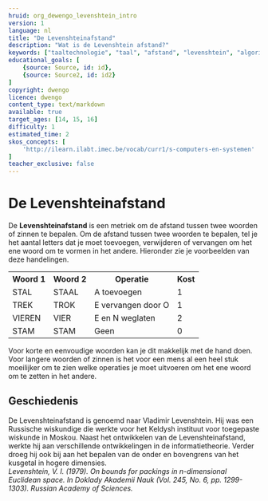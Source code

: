 ```yaml
---
hruid: org_dewengo_levenshtein_intro
version: 1
language: nl
title: "De Levenshteinafstand"
description: "Wat is de Levenshtein afstand?"
keywords: ["taaltechnologie", "taal", "afstand", "levenshtein", "algoritme"]
educational_goals: [
    {source: Source, id: id}, 
    {source: Source2, id: id2}
]
copyright: dwengo
licence: dwengo
content_type: text/markdown
available: true
target_ages: [14, 15, 16]
difficulty: 1
estimated_time: 2
skos_concepts: [
    'http://ilearn.ilabt.imec.be/vocab/curr1/s-computers-en-systemen'
]
teacher_exclusive: false
---
```


# De Levenshteinafstand

De **Levenshteinafstand** is een metriek om de afstand tussen twee woorden of zinnen te bepalen. Om de afstand tussen twee woorden te bepalen, tel je het aantal letters dat je moet toevoegen, verwijderen of vervangen om het ene woord om te vormen in het andere. Hieronder zie je voorbeelden van deze handelingen.

<div class="dwengo_content table_container">
    <table>
        <tr>
            <th>Woord 1</th>
            <th>Woord 2</th>
            <th>Operatie</th>
            <th>Kost</th>
        </tr>
        <tr>
            <td>STAL</td>
            <td>STAAL</td>
            <td>A toevoegen</td>
            <td>1</td>
        </tr>
        <tr>
            <td>TREK</td>
            <td>TROK</td>
            <td>E vervangen door O</td>
            <td>1</td>
        </tr>
        <tr>
            <td>VIEREN</td>
            <td>VIER</td>
            <td>E en N weglaten</td>
            <td>2</td>
        </tr>
        <tr>
            <td>STAM</td>
            <td>STAM</td>
            <td>Geen</td>
            <td>0</td>
        </tr>
    </table>
</div>

Voor korte en eenvoudige woorden kan je dit makkelijk met de hand doen. Voor langere woorden of zinnen is het voor een mens al een heel stuk moeilijker om te zien welke operaties je moet uitvoeren om het ene woord om te zetten in het andere.


<div class="dwengo-content sideinfo">
    <h2 class="title">Geschiedenis</h2>
    <div class="content">
        De Levenshteinafstand is genoemd naar Vladimir Levenshtein. Hij was een Russische wiskundige die werkte voor het Keldysh instituut voor toegepaste wiskunde in Moskou. Naast het ontwikkelen van de Levenshteinafstand, werkte hij aan verschillende ontwikkelingen in de informatietheorie. Verder droeg hij ook bij aan het bepalen van de onder en bovengrens van het kusgetal in hogere dimensies.
    </div>
    <div class="content">
        <em>Levenshtein, V. I. (1979). On bounds for packings in n-dimensional Euclidean space. In Doklady Akademii Nauk (Vol. 245, No. 6, pp. 1299-1303). Russian Academy of Sciences.</em>
    </div>
</div>